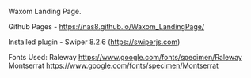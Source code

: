 Waxom Landing Page.

Github Pages - https://nas8.github.io/Waxom_LandingPage/

Installed plugin - Swiper 8.2.6 (https://swiperjs.com)

Fonts Used:
Raleway https://www.google.com/fonts/specimen/Raleway
Montserrat https://www.google.com/fonts/specimen/Montserrat





